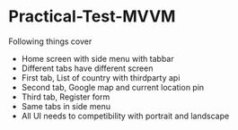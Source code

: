 # Practical-Test-MVVM
Following things cover 
- Home screen with side menu with tabbar
- Different tabs have different screen
- First tab, List of country with thirdparty api
- Second tab, Google map and current location pin
- Third tab, Register form
- Same tabs in side menu
- All UI needs to competibility with portrait and landscape
